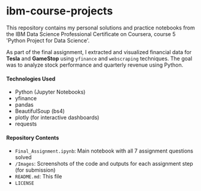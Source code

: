 # ibm-course-projects
This repository contains my personal solutions and practice notebooks from the IBM Data Science Professional Certificate on Coursera, course 5 'Python Project for Data Science'.

As part of the final assignment, I extracted and visualized financial data for **Tesla** and **GameStop** using `yfinance` and `webscraping` techniques. The goal was to analyze stock performance and quarterly revenue using Python.

#### Technologies Used

- Python (Jupyter Notebooks)
- yfinance
- pandas
- BeautifulSoup (bs4)
- plotly (for interactive dashboards)
- requests

#### Repository Contents

- `Final_Assignment.ipynb`: Main notebook with all 7 assignment questions solved
- `/Images`: Screenshots of the code and outputs for each assignment step (for submission)
- `README.md`: This file
- `LICENSE`
